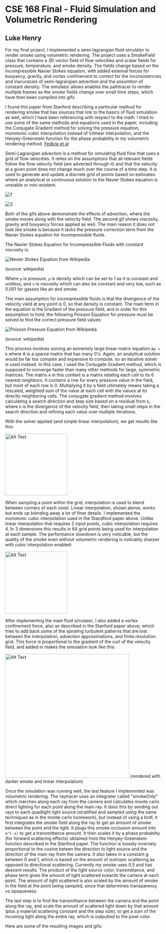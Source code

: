 # CSE 168 Final - Fluid Simulation and Volumetric Rendering
## Luke Henry

For my final project, I implemented a semi-lagrangian fluid simulator to render smoke using volumetric rendering. The project uses a SmokeField class that contains a 3D vector field of flow velocities and scalar fields for pressure, temperature, and smoke density. The fields change based on the Incompressible Navier Stokes equation, with added external forces for buoyancy, gravity, and vortex confinement to correct for the inconsistencies and inacuracies of semi-lagrangian advection and the assumtion of constant density. The simulator allows enables the pathtracer to render multiple frames as the smoke fields change over small time steps, which have then been compiled into gifs. 

I found this paper from Stanford describing a particular method for rendering smoke that has sources that link to the basics of fluid simulation as well, which I have been referencing with respect to the math. I tried to use some of the same methods and equations used in the paper, including the Conjugate Gradient method for solving the pressure equation, monotonic cubic interpolation instead of trilinear interpolation, and the Henyey-Greenstein function for the phase probability in my volumetric rendering method. 
[Fedkiw et al](https://web.stanford.edu/class/cs237d/smoke.pdf)


Semi-Lagrangian advection is a method for simulating fluid flow that uses a grid of flow velocities. It relies on the assumptions that all relevant fields follow the flow velocity field (are advected through it) and that the velocity at a given point does not change much over the course of a time step. It is used to generate and update a discrete grid of points based on estimates where an analytical or continuous solution to the Navier Stokes equation is unstable or non-existent. 

![1](https://github.com/LukeHenry04/CSE168_websites/blob/main/SMOKE_Advection_random.gif?raw=true)

![2](https://github.com/LukeHenry04/CSE168_websites/blob/main/SMOKE_GravBuoy_Rise.gif?raw=true)

Both of the gifs above demonstrate the effects of advection, where the smoke moves along with the velocity field. The second gif shows viscosity, gravity and bouyancy forces applied as well. The main reason it does not look like smoke is because it lacks the pressure correction term from the Navier Stokes equation for incompressible fluids.

The Navier Stokes Equation for Incompressible Fluids with constant viscosity is:

![Nevier Stokes Equation from Wikipedia](https://wikimedia.org/api/rest_v1/media/math/render/svg/e5e8521f648a2a1f7525f4f0dd166bbfbb079b0f)

(source: wikipedia)

Where `p` is pressure, `ρ` is density which can be set to 1 as it is constant and unitless, and `v` is viscosity which can also be constant and very low, such as 0.001 for gasses like air and smoke.

The main assumption for incompressible fluids is that the divergence of the velocity vield at any point is 0, so that density is constant. The main term in the equation is the Gradient of the pressure field, and in order for this assumption to hold, the following Poisson Equation for pressure must be solved to find the correct pressure field values:

![Poisson Pressure Equation from Wikipedia](https://wikimedia.org/api/rest_v1/media/math/render/svg/9a0d9f8b11680878c6fe4cd016eb5e780ee1d980)

(source: wikipedia)

This process involves solving an extremely large linear matrix equation `Ap = b` where A is a sparce matrix that has many 0's. Again, an analytical solution would be far too complex and expensive to compute, so an iterative solver is used instead. In this case, I used the Conjugate Gradient method, which is supposed to converge faster than many other methods for large, symmetric matrices. The matrix `A` in this context is a matrix relating each cell to its 6 nearest neighbors. It contains a row for every pressure value in the field, but most of each row is 0. Multiplying it by a field ultimately means taking a rescaled, weighted sum of the value at each cell with the values at its directly neighboring cells. The conjugate gradient method involves calculating a search direction and step size based on a residual from `b`, where `b` is the divergence of the velocity field, then taking small steps in the search direction and refining each value over multiple iterations. 

With the solver applied (and simple linear interpolation), we get results like this:

<img src="https://github.com/LukeHenry04/CSE168_websites/blob/main/Smoke_bottom_cg_lerp.gif?raw=true" alt="Alt Text" width="200" height="200">

When sampling a point within the grid, interpolation is used to blend between corners of each voxel. Linear interpolation, shown above, works but ends up blending away a lot of finer details. I implemented the monotonic cubic interpolation used in the Standford paper above. Unlike linear interpolation that requires 2 input points, cubic interpolation requires 4. In 3 dimensions this results in 64 grid points being used for interpolation at each sample. The performance slowdown is very noticable, but the quality of the smoke even without volumetric rendering is noticably sharper with cubic interpolation enabled:

<img src="https://github.com/LukeHenry04/CSE168_websites/blob/main/SMOKE_bottomCubicInterpolation.gif?raw=true" alt="Alt Text" width="200" height="200">

After implementing the main fluid simulator, I also added a vortex confinement force, also as described in the Stanford paper above, which tries to add back some of the spiraling turbulent patterns that are lost between the interpolation, advection approximations, and finite resolution grid. This force is proportional to the gradient of the curl of the velocity field, and added in makes the simulation look like this:

<img src="https://github.com/LukeHenry04/CSE168_websites/blob/main/LerpVortex.gif?raw=true" alt="Alt Text" width="400" height="400"> (rendered with darker smoke and linear interpolation)

Once the simulation was running well, the last feature I implemented was volumetric rendering. The raytracer uses an integrater called "smokeOnly" which marches along each ray from the camera and calculates monte carlo direct lighting for each point along the main ray. It does this by sending out rays to each quadlight light source (stratified and sampled using the same techniques as in the monte carlo homework), but instead of using a brdf, it first integrates the smoke field along the ray to get an amount of smoke between the point and the light. It plugs this smoke occlusion amount into `e^(-x)` to get a transmittance amount. It then scales it by a phase probabilty (for forward scattering effects) obtained from the Henyey-Greenstein function described in the Stanford paper. The function is loosely inversely proportional to the cosine beteen the direction to light source and the direction of the main ray from the camera. It also takes in a constant g between 0 and 1, which is based on the amount of isotropic scattering as opposed to directional scattering. Currently my smoke uses 0.5 and has descent results. The product of the light source color, transmittance, and phase term gives the amount of light scattered towards the camera at each point. The amount of light scattered is also scaled by the amount of smoke in the field at the point being sampled, since that determines transparency vs opaqueness. 

The last step is to find the transmittance between the camera and the point along the ray, and scale the amount of scattered light down by that amount (plus a material scattering constant and the step size), to get a sum of the incoming light along the entire ray, which is outputted to the pixel color. 

Here are some of the resulting images and gifs:




